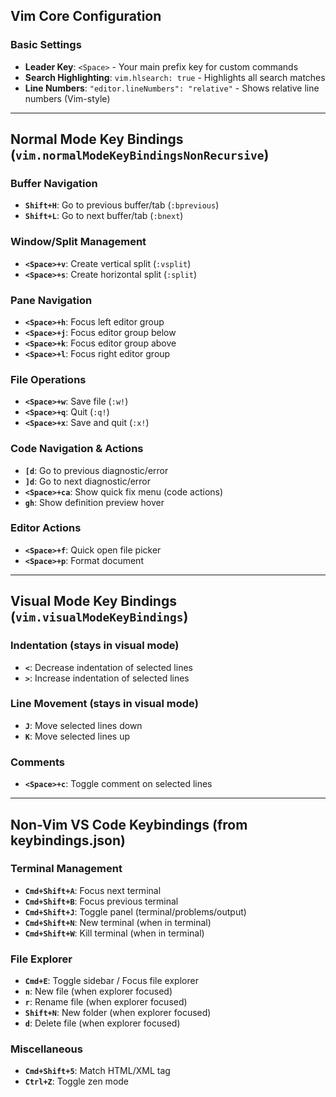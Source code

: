 ## **Vim Core Configuration**

### **Basic Settings**
- **Leader Key**: `<Space>` - Your main prefix key for custom commands
- **Search Highlighting**: `vim.hlsearch: true` - Highlights all search matches
- **Line Numbers**: `"editor.lineNumbers": "relative"` - Shows relative line numbers (Vim-style)

---

## **Normal Mode Key Bindings** (`vim.normalModeKeyBindingsNonRecursive`)

### **Buffer Navigation**
- **`Shift+H`**: Go to previous buffer/tab (`:bprevious`)
- **`Shift+L`**: Go to next buffer/tab (`:bnext`)

### **Window/Split Management**
- **`<Space>+v`**: Create vertical split (`:vsplit`)
- **`<Space>+s`**: Create horizontal split (`:split`)

### **Pane Navigation** 
- **`<Space>+h`**: Focus left editor group
- **`<Space>+j`**: Focus editor group below
- **`<Space>+k`**: Focus editor group above  
- **`<Space>+l`**: Focus right editor group

### **File Operations**
- **`<Space>+w`**: Save file (`:w!`)
- **`<Space>+q`**: Quit (`:q!`)
- **`<Space>+x`**: Save and quit (`:x!`)

### **Code Navigation & Actions**
- **`[d`**: Go to previous diagnostic/error
- **`]d`**: Go to next diagnostic/error
- **`<Space>+ca`**: Show quick fix menu (code actions)
- **`gh`**: Show definition preview hover

### **Editor Actions**
- **`<Space>+f`**: Quick open file picker
- **`<Space>+p`**: Format document

---

## **Visual Mode Key Bindings** (`vim.visualModeKeyBindings`)

### **Indentation** (stays in visual mode)
- **`<`**: Decrease indentation of selected lines
- **`>`**: Increase indentation of selected lines

### **Line Movement** (stays in visual mode)
- **`J`**: Move selected lines down
- **`K`**: Move selected lines up

### **Comments**
- **`<Space>+c`**: Toggle comment on selected lines

---

## **Non-Vim VS Code Keybindings** (from keybindings.json)

### **Terminal Management**
- **`Cmd+Shift+A`**: Focus next terminal
- **`Cmd+Shift+B`**: Focus previous terminal
- **`Cmd+Shift+J`**: Toggle panel (terminal/problems/output)
- **`Cmd+Shift+N`**: New terminal (when in terminal)
- **`Cmd+Shift+W`**: Kill terminal (when in terminal)

### **File Explorer** 
- **`Cmd+E`**: Toggle sidebar / Focus file explorer
- **`n`**: New file (when explorer focused)
- **`r`**: Rename file (when explorer focused)
- **`Shift+N`**: New folder (when explorer focused)
- **`d`**: Delete file (when explorer focused)

### **Miscellaneous**
- **`Cmd+Shift+5`**: Match HTML/XML tag
- **`Ctrl+Z`**: Toggle zen mode
